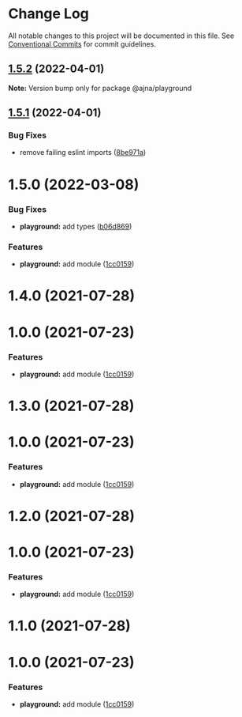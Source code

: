 # Change Log

All notable changes to this project will be documented in this file.
See [Conventional Commits](https://conventionalcommits.org) for commit guidelines.

## [1.5.2](https://github.com/niconiahi/ajna/compare/@ajna/playground@1.5.1...@ajna/playground@1.5.2) (2022-04-01)

**Note:** Version bump only for package @ajna/playground





## [1.5.1](https://github.com/niconiahi/ajna/compare/@ajna/playground@1.5.0...@ajna/playground@1.5.1) (2022-04-01)


### Bug Fixes

* remove failing eslint imports ([8be971a](https://github.com/niconiahi/ajna/commit/8be971a93482a663a765afe42a0a6645c6d9674b))





# 1.5.0 (2022-03-08)


### Bug Fixes

* **playground:** add types ([b06d869](https://github.com/niconiahi/ajna/commit/b06d86972b29fb7c68d6b40d89ddaf539f014402))


### Features

* **playground:** add module ([1cc0159](https://github.com/niconiahi/ajna/commit/1cc015994528aa1e0f6f7250f4b8c029508c8b9a))





# 1.4.0 (2021-07-28)



# 1.0.0 (2021-07-23)


### Features

* **playground:** add module ([1cc0159](https://github.com/niconiahi/vishuda/commit/1cc015994528aa1e0f6f7250f4b8c029508c8b9a))





# 1.3.0 (2021-07-28)



# 1.0.0 (2021-07-23)


### Features

* **playground:** add module ([1cc0159](https://github.com/niconiahi/vishuda/commit/1cc015994528aa1e0f6f7250f4b8c029508c8b9a))





# 1.2.0 (2021-07-28)



# 1.0.0 (2021-07-23)


### Features

* **playground:** add module ([1cc0159](https://github.com/niconiahi/vishuda/commit/1cc015994528aa1e0f6f7250f4b8c029508c8b9a))





# 1.1.0 (2021-07-28)



# 1.0.0 (2021-07-23)


### Features

* **playground:** add module ([1cc0159](https://github.com/niconiahi/vishuda/commit/1cc015994528aa1e0f6f7250f4b8c029508c8b9a))
